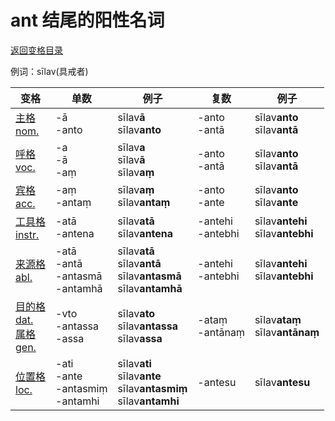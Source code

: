 # ant 结尾的阳性名词

[返回变格目录](declension.md)

例词：sīlav\(具戒者\)


| 变格 | 单数 | 例子 |复数 | 例子 |
| --- | ----- | ------ |---- | ---- |
| [主格<br>nom.](nom.md) | -ā<br>-anto | sīlav**ā**<br>sīlav**anto** | -anto<br>-antā |sīlav**anto**<br>sīlav**antā**  |
| [呼格<br>voc.](voc.md) | -a<br>-ā<br>-aṃ | sīlav**a**<br>sīlav**ā**<br>sīlav**aṃ** |-anto<br>-antā | sīlav**anto**<br>sīlav**antā** |
| [宾格<br>acc.](acc.md) |-aṃ<br>-antaṃ  |sīlav**aṃ**<br>sīlav**antaṃ**  |-anto<br>-ante  |sīlav**anto**<br>sīlav**ante**  |
| [工具格<br>instr.](instr.md) |-atā<br>-antena  |sīlav**atā**<br>sīlav**antena**  |-antehi<br>-antebhi|sīlav**antehi**<br>sīlav**antebhi**  |
| [来源格<br>abl.](abl.md) |-atā<br>-antā<br>-antasmā<br>-antamhā  |sīlav**atā**<br>sīlav**antā**<br>sīlav**antasmā**<br>sīlav**antamhā**  |-antehi<br>-antebhi  |sīlav**antehi**<br>sīlav**antebhi**  |
| [目的格<br>dat.](dat.md)<br>[属格<br>gen.](gen.md) |-vto<br>-antassa<br>-assa  |sīlav**ato**<br>sīlav**antassa**<br>sīlav**assa**  |-ataṃ<br>-antānaṃ  |sīlav**ataṃ**<br>sīlav**antānaṃ**  |
| [位置格<br>loc.](loc.md) |-ati<br>-ante<br>-antasmiṃ<br>-antamhi |sīlav**ati**<br>sīlav**ante**<br>sīlav**antasmiṃ**<br>sīlav**antamhi**  |-antesu  |sīlav**antesu**  |

